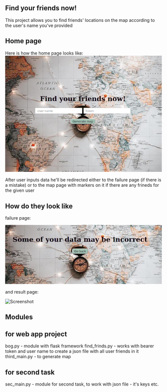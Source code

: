 ## Find your friends now!

This project allows you to find friends' locations on the map according to the user's name you've provided

## Home page

Here is how the home page looks like:
![Screenshot](img/home_page.png)

After user inputs data he'll be redirected either to the failure page (if there is a mistake) or to the map page with markers on it if there are any frineds for the given user

## How do they look like

failure page:

![Screenshot](img/failure_page.png)

and result page:

![Screenshot](img/result_page.png)

## Modules

## for web app project
bog.py - module with flask framework
find_frinds.py - works with bearer token and user name to create a json file with all user friends in it
third_main.py - to generate map

## for second task
sec_main.py - module for second task, to work with json file - it's keys etc.
